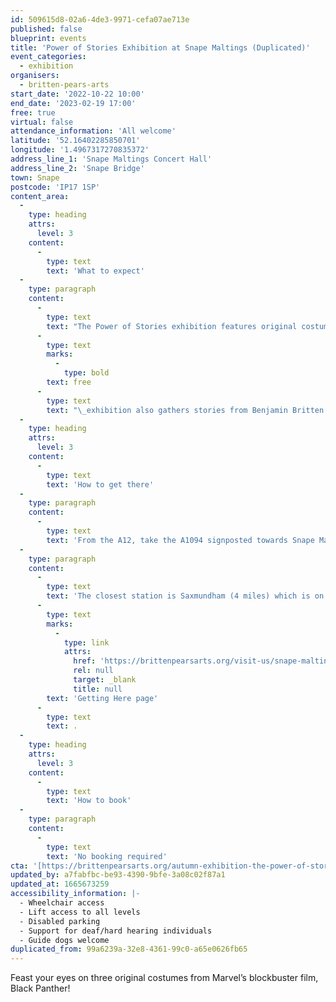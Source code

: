 ```yaml
---
id: 509615d8-02a6-4de3-9971-cefa07ae713e
published: false
blueprint: events
title: 'Power of Stories Exhibition at Snape Maltings (Duplicated)'
event_categories:
  - exhibition
organisers:
  - britten-pears-arts
start_date: '2022-10-22 10:00'
end_date: '2023-02-19 17:00'
free: true
virtual: false
attendance_information: 'All welcome'
latitude: '52.16402285850701'
longitude: '1.4967317270835372'
address_line_1: 'Snape Maltings Concert Hall'
address_line_2: 'Snape Bridge'
town: Snape
postcode: 'IP17 1SP'
content_area:
  -
    type: heading
    attrs:
      level: 3
    content:
      -
        type: text
        text: 'What to expect'
  -
    type: paragraph
    content:
      -
        type: text
        text: "The Power of Stories exhibition features original costumes from Marvel’s blockbuster film, Black Panther. This\_"
      -
        type: text
        marks:
          -
            type: bold
        text: free
      -
        type: text
        text: "\_exhibition also gathers stories from Benjamin Britten and Peter Pears’ archive, local histories, and contributions from the local community, in collaboration with\_Aspire Black Suffolk\_and curator\_Devi Singh. "
  -
    type: heading
    attrs:
      level: 3
    content:
      -
        type: text
        text: 'How to get there'
  -
    type: paragraph
    content:
      -
        type: text
        text: 'From the A12, take the A1094 signposted towards Snape Maltings. Turn right at Snape Church onto the B1069, then continue through the village of Snape before turning left into Snape Maltings (postcode IP17 1SP). There is lots of free parking available on site and four electric charging points.'
  -
    type: paragraph
    content:
      -
        type: text
        text: 'The closest station is Saxmundham (4 miles) which is on the East Suffolk Ipswich - Lowestoft train line. For more information visit the Britten Pears Arts '
      -
        type: text
        marks:
          -
            type: link
            attrs:
              href: 'https://brittenpearsarts.org/visit-us/snape-maltings/getting-here'
              rel: null
              target: _blank
              title: null
        text: 'Getting Here page'
      -
        type: text
        text: .
  -
    type: heading
    attrs:
      level: 3
    content:
      -
        type: text
        text: 'How to book'
  -
    type: paragraph
    content:
      -
        type: text
        text: 'No booking required'
cta: '[https://brittenpearsarts.org/autumn-exhibition-the-power-of-stories](https://brittenpearsarts.org/autumn-exhibition-the-power-of-stories)'
updated_by: a7fabfbc-be93-4390-9bfe-3a08c02f87a1
updated_at: 1665673259
accessibility_information: |-
  - Wheelchair access
  - Lift access to all levels
  - Disabled parking
  - Support for deaf/hard hearing individuals
  - Guide dogs welcome
duplicated_from: 99a6239a-32e8-4361-99c0-a65e0626fb65
---
```

Feast your eyes on three original costumes from Marvel’s blockbuster film, Black Panther!